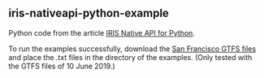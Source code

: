 ## iris-nativeapi-python-example

Python code from the article [IRIS Native API for Python](https://community.intersystems.com/post/iris-native-api-python).

To run the examples successfully, download the [San Francisco GTFS files](https://transitfeeds.com/p/sfmta/60)
and place the .txt files in the directory of the examples. (Only tested with the GTFS files of 10 June 2019.)
